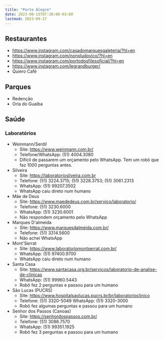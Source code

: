 ```yaml
---
title: "Porto Alegre"
date: 2023-08-15T07:30:00-03:00
lastmod: 2023-09-27
---
```

## Restaurantes
- https://www.instagram.com/casadomarquesgaleteria/?hl=en
- https://www.instagram.com/nonoludovico/?hl=en
- https://www.instagram.com/portodosfilesoficial/?hl=en
- https://www.instagram.com/legrandburger/
- Quiero Café

## Parques
- Redenção
- Orla do Guaíba

## Saúde
### Laboratórios
- Weinmann/Serdil
	- Site: https://www.weinmann.com.br/
	- Telefone/WhatsApp: (51) 4004.3080
	- Difícil de passarem um orçamento pelo WhatsApp. Tem um robô que faz 1000 perguntas antes.
- Silveira
	- Site: https://laboratoriosilveira.com.br
	- Telefone: (51) 3224.3715; (51) 3228.3753; (51) 3061.2313
	- WhatsApp: (51) 99207.3502
	- WhatsApp caiu direto num humano
- Mãe de Deus
	- Site: https://www.maededeus.com.br/servico/laboratorio/
	- Telefone: (51) 3230.6000
	- WhatsApp: (51) 3230.6001
	- Não respondem orçamento pelo WhatsApp
- Marques D'almeida
	- Site: https://www.marquesdalmeida.com.br/
	- Telefone: (51) 3314.5600
	- Não achei WhatsApp
- Mont'Serrat
	- Site: https://www.laboratoriomontserrat.com.br/
	- WhatsApp: (51) 97400.9700
	- WhatsApp caiu direto num humano
- Santa Casa
	- Site: https://www.santacasa.org.br/servicos/laboratorio-de-analise-de-clinicas
	- WhatsApp: (51) 99960.5443
	- Robô fez 2 perguntas e passou para um humano
- São Lucas (PUCRS)
	- Site: https://www.hospitalsaolucas.pucrs.br/br/laboratorioclinico
	- Telefone: (51) 3320-5049
	  WhatsApp: (51) 3320-3000
	- Robô fez algumas perguntas e passou para um humano
- Senhor dos Passos (Canoas)
	- Site: https://senhordospassos.com.br/
	- Telefone: (51) 3086.7570
	- WhatsApp: (51) 99351.1925
	- Robô fez 3 perguntas e passou para um humano